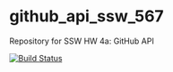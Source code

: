# github_api_ssw_567

Repository for SSW HW 4a: GitHub API

[![Build Status](https://travis-ci.org/nbernhard314/github_api_ssw_567.svg?branch=HW05a_Mocking)](https://travis-ci.org/nbernhard314/github_api_ssw_567)
